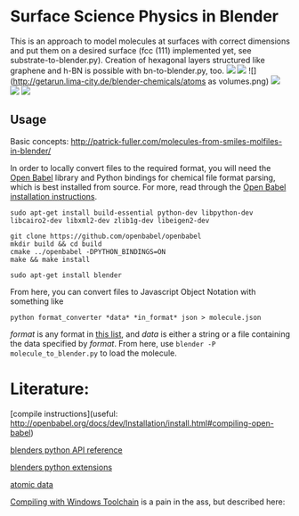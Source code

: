 Surface Science Physics in Blender
====================
This is an approach to model molecules at surfaces with correct dimensions and put them on a desired surface (fcc (111) implemented yet, see substrate-to-blender.py). Creation of hexagonal layers structured like graphene and h-BN is possible with bn-to-blender.py, too.
![](http://getarun.lima-city.de/blender-chemicals/Camera.png)
![](http://getarun.lima-city.de/blender-chemicals/One-leg-nitro-glass-marble.png	)
![](http://getarun.lima-city.de/blender-chemicals/atoms as volumes.png)
![](http://getarun.lima-city.de/blender-chemicals/caffeeine.png)
![](http://getarun.lima-city.de/blender-chemicals/sample1.png)
![](http://getarun.lima-city.de/blender-chemicals/cam1.png)


Usage
-----

Basic concepts: http://patrick-fuller.com/molecules-from-smiles-molfiles-in-blender/

In order to locally convert files to the required format, you will need the
[Open Babel](http://openbabel.org/wiki/Main_Page) library and Python bindings
for chemical file format parsing, which is best installed from source.
For more, read through the [Open Babel installation instructions](http://openbabel.org/docs/dev/Installation/install.html).

```
sudo apt-get install build-essential python-dev libpython-dev libcairo2-dev libxml2-dev zlib1g-dev libeigen2-dev

git clone https://github.com/openbabel/openbabel
mkdir build && cd build
cmake ../openbabel -DPYTHON_BINDINGS=ON
make && make install

sudo apt-get install blender
```

From here, you can convert files to Javascript Object Notation with something like

```
python format_converter *data* *in_format* json > molecule.json
```

*format* is any format in [this list](https://openbabel.org/docs/dev/FileFormats/Overview.html#file-formats),
and *data* is either a string or a file containing the data specified by *format*.
From here, use `blender -P molecule_to_blender.py` to load the molecule.

Literature:
====================
[compile instructions](useful: http://openbabel.org/docs/dev/Installation/install.html#compiling-open-babel)

[blenders python API reference](http://www.blender.org/api/blender_python_api_2_76_2/)

[blenders python extensions](http://wiki.blender.org/index.php/Extensions:2.6/Py)

[atomic data](http://www.periodictable.com/Elements/029/data.html)

[Compiling with Windows Toolchain](http://openbabel.org/wiki/Category:Installation) is a pain in the ass, but described here:
